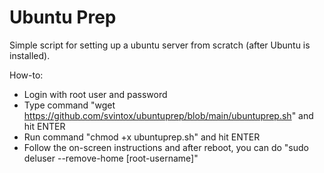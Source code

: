 # Ubuntu Prep
Simple script for setting up a ubuntu server from scratch (after Ubuntu is installed).

How-to:
- Login with root user and password
- Type command "wget https://github.com/svintox/ubuntuprep/blob/main/ubuntuprep.sh" and hit ENTER
- Run command "chmod +x ubuntuprep.sh" and hit ENTER
- Follow the on-screen instructions and after reboot, you can do "sudo deluser --remove-home [root-username]"
